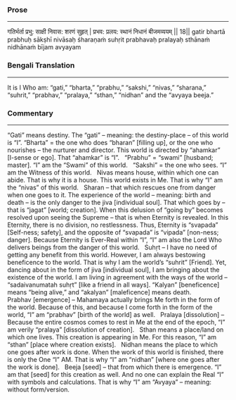 ### Prose 
 --- 
गतिर्भर्ता प्रभु: साक्षी निवास: शरणं सुहृत् |
प्रभव: प्रलय: स्थानं निधानं बीजमव्ययम् || 18||
gatir bhartā prabhuḥ sākṣhī nivāsaḥ śharaṇaṁ suhṛit
prabhavaḥ pralayaḥ sthānaṁ nidhānaṁ bījam avyayam

### Bengali Translation 
 --- 
It is I Who am: “gati,” “bharta,” “prabhu,” “sakshi,” “nivas,” “sharana,” “suhrit,” “prabhav,” “pralaya,” “sthan,” “nidhan” and the “avyaya beeja.”

### Commentary 
 --- 
“Gati” means destiny. The “gati” – meaning: the destiny-place – of this world is “I”. “Bharta” = the one who does “bharan” [filling up], or the one who nourishes – the nurturer and director. This world is directed by “ahamkar” [I-sense or ego]. That “ahamkar” is “I”.
 
“Prabhu” = “swami” [husband; master]. “I” am the “Swami” of this world.
 
“Sakshi” = the one who sees. “I” am the Witness of this world.
 
Nivas means house, within which one can abide. That is why it is a house. This world exists in Me. That is why “I” am the “nivas” of this world.
 
Sharan – that which rescues one from danger when one goes to it. The experience of the world – meaning: birth and death – is the only danger to the jiva [individual soul]. That which goes by – that is “jagat” [world; creation]. When this delusion of “going by” becomes resolved upon seeing the Supreme – that is when Eternity is revealed. In this Eternity, there is no division, no restlessness. Thus, Eternity is “svapada” [Self-ness; safety], and the opposite of “svapada” is “vipada” [non-ness; danger]. Because Eternity is Ever-Real within “I”, “I” am also the Lord Who delivers beings from the danger of this world.
 
Suhṛt – I have no need of getting any benefit from this world. However, I am always bestowing beneficence to the world. That is why I am the world’s “suhrit” [Friend]. Yet, dancing about in the form of jiva [individual soul], I am bringing about the existence of the world. I am living in agreement with the ways of the world – “sadaivanumatah suhṛt” [like a friend in all ways]. “Kalyan” [beneficence] means “being alive,” and “akalyan” [maleficence] means death.
 
Prabhav [emergence] – Mahamaya actually brings Me forth in the form of the world. Because of this, and because I come forth in the form of the world, “I” am “prabhav” [birth of the world] as well.
 
Pralaya [dissolution] – Because the entire cosmos comes to rest in Me at the end of the epoch, “I” am verily “pralaya” [dissolution of creation].
 
Sthan means a place/land on which one lives. This creation is appearing in Me. For this reason, “I” am “sthan” [place where creation exists].
 
Nidhan means the place to which one goes after work is done. When the work of this world is finished, there is only the One “I” AM. That is why “I” am “nidhan” [where one goes after the work is done].
 
Beeja [seed] – that from which there is emergence. “I” am that [seed] for this creation as well. And no one can explain the Real “I” with symbols and calculations. That is why “I” am “Avyaya” – meaning: without form/version.